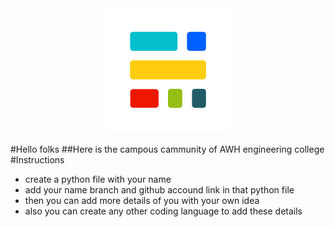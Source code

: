 <div align="center">
    <img src="./logo/Tinkerhub.png" alt="logo">
</div>

#Hello folks
##Here is the campous cammunity of AWH engineering college
#Instructions

- create a python file with your name
- add your name branch and github accound link in that python file
- then you can add more details of you with your own idea
- also you can create any other coding language to add these details

